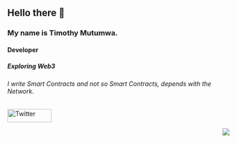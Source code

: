 ## Hello there 👋
### My name is Timothy Mutumwa. 

#### Developer
##### Exploring Web3
###### I write Smart Contracts and not so Smart Contracts, depends with the Network.


<p>
<a href="https://twitter.com/Timmox443"><img width = "100" height = "30" src="https://img.shields.io/twitter/follow/Timmox443?label=Twitter&style=social" alt="Twitter" align = "center"></a>
</p>

<!--
<img width= "200" height="100" src="https://github-readme-stats.vercel.app/api?username=Timmox443&show_icons=true&theme=radical"> 


<p>  
<a href="https://github.com/Timmox443/github-readme-activity-graph"><img alt="Activity graph" width = "900" height = "300" src="https://activity-graph.herokuapp.com/graph?username=Timmox443&bg_color=1F222E&theme=material-palenight&line=D9E650&point=FFFFFF&hide_border=true" align = "left" /></a>
-->
<!--
<img width = "265" height = "300" src="https://github-readme-stats.vercel.app/api/top-langs/?username=Timmox443&count_private=true&theme=cobalt2&line_height=52&count_private=true&show_icons=true&exclude_repo=DataScience-Projects" align = "left">
</p>
-->


<img src= "https://komarev.com/ghpvc/?username=Timmox443&color=brightgreen" align = right> 
